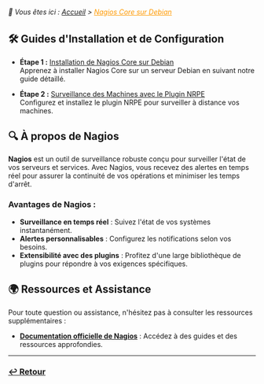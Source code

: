 <link rel="stylesheet" type="text/css" href="/assets/css/principal-theme.css">

###### 📂 Vous êtes ici : [Accueil](../../index.md) > <a href="." style="color: #ff9900; text-decoration: underline;">Nagios Core sur Debian</a>

## 🛠️ Guides d'Installation et de Configuration

- **Étape 1 :** [Installation de Nagios Core sur Debian](installation-nagioscore.md)  
Apprenez à installer Nagios Core sur un serveur Debian en suivant notre guide détaillé.

-  **Étape 2 :** [Surveillance des Machines avec le Plugin NRPE](supervision-nrpe)  
Configurez et installez le plugin NRPE pour surveiller à distance vos machines.

## 🔍 À propos de Nagios

**Nagios** est un outil de surveillance robuste conçu pour surveiller l'état de vos serveurs et services. Avec Nagios, vous recevez des alertes en temps réel pour assurer la continuité de vos opérations et minimiser les temps d'arrêt.

### Avantages de Nagios :
- **Surveillance en temps réel** : Suivez l'état de vos systèmes instantanément.
- **Alertes personnalisables** : Configurez les notifications selon vos besoins.
- **Extensibilité avec des plugins** : Profitez d'une large bibliothèque de plugins pour répondre à vos exigences spécifiques.

## 🌍 Ressources et Assistance

Pour toute question ou assistance, n'hésitez pas à consulter les ressources supplémentaires :

- **[Documentation officielle de Nagios](https://www.nagios.org/documentation/)** : Accédez à des guides et des ressources approfondies.


---

### **[↩️ Retour](../../index.md)**